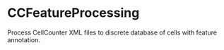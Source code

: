# CCFeatureProcessing
Process CellCounter XML files to discrete database of cells with feature annotation.
